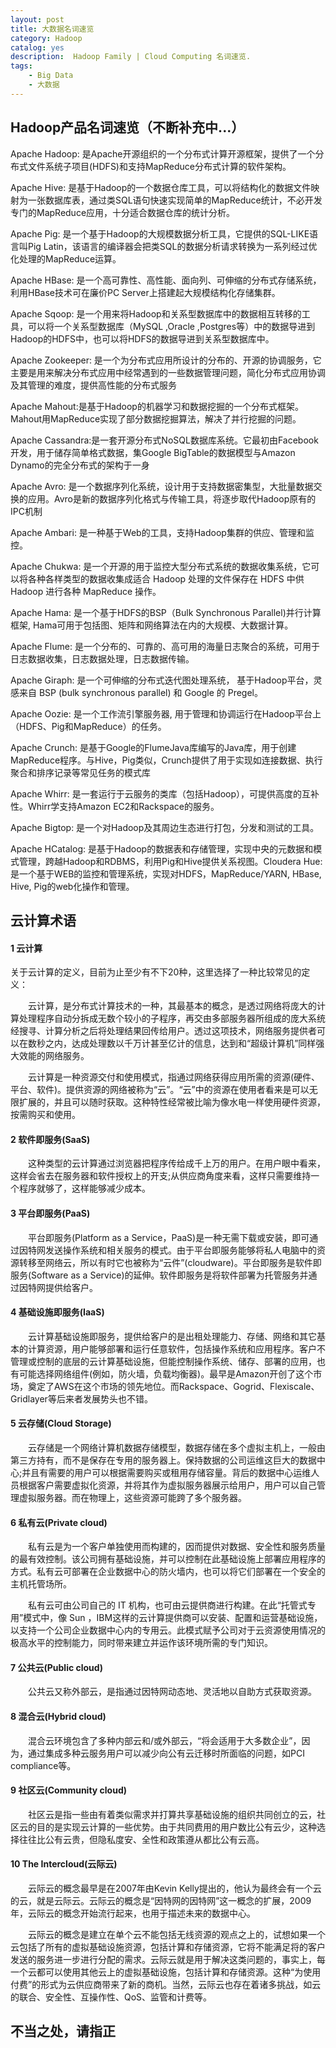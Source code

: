 ```yaml
---
layout: post
title: 大数据名词速览
category: Hadoop
catalog: yes
description:  Hadoop Family | Cloud Computing 名词速览.
tags:
    - Big Data
    - 大数据
---
```


## Hadoop产品名词速览（不断补充中...）

Apache Hadoop: 是Apache开源组织的一个分布式计算开源框架，提供了一个分布式文件系统子项目(HDFS)和支持MapReduce分布式计算的软件架构。

Apache Hive: 是基于Hadoop的一个数据仓库工具，可以将结构化的数据文件映射为一张数据库表，通过类SQL语句快速实现简单的MapReduce统计，不必开发专门的MapReduce应用，十分适合数据仓库的统计分析。

Apache Pig: 是一个基于Hadoop的大规模数据分析工具，它提供的SQL-LIKE语言叫Pig Latin，该语言的编译器会把类SQL的数据分析请求转换为一系列经过优化处理的MapReduce运算。

Apache HBase: 是一个高可靠性、高性能、面向列、可伸缩的分布式存储系统，利用HBase技术可在廉价PC Server上搭建起大规模结构化存储集群。

Apache Sqoop: 是一个用来将Hadoop和关系型数据库中的数据相互转移的工具，可以将一个关系型数据库（MySQL ,Oracle ,Postgres等）中的数据导进到Hadoop的HDFS中，也可以将HDFS的数据导进到关系型数据库中。

Apache Zookeeper: 是一个为分布式应用所设计的分布的、开源的协调服务，它主要是用来解决分布式应用中经常遇到的一些数据管理问题，简化分布式应用协调及其管理的难度，提供高性能的分布式服务

Apache Mahout:是基于Hadoop的机器学习和数据挖掘的一个分布式框架。Mahout用MapReduce实现了部分数据挖掘算法，解决了并行挖掘的问题。

Apache Cassandra:是一套开源分布式NoSQL数据库系统。它最初由Facebook开发，用于储存简单格式数据，集Google BigTable的数据模型与Amazon Dynamo的完全分布式的架构于一身

Apache Avro: 是一个数据序列化系统，设计用于支持数据密集型，大批量数据交换的应用。Avro是新的数据序列化格式与传输工具，将逐步取代Hadoop原有的IPC机制

Apache Ambari: 是一种基于Web的工具，支持Hadoop集群的供应、管理和监控。

Apache Chukwa: 是一个开源的用于监控大型分布式系统的数据收集系统，它可以将各种各样类型的数据收集成适合 Hadoop 处理的文件保存在 HDFS 中供 Hadoop 进行各种 MapReduce 操作。

Apache Hama: 是一个基于HDFS的BSP（Bulk Synchronous Parallel)并行计算框架, Hama可用于包括图、矩阵和网络算法在内的大规模、大数据计算。

Apache Flume: 是一个分布的、可靠的、高可用的海量日志聚合的系统，可用于日志数据收集，日志数据处理，日志数据传输。

Apache Giraph: 是一个可伸缩的分布式迭代图处理系统， 基于Hadoop平台，灵感来自 BSP (bulk synchronous parallel) 和 Google 的 Pregel。

Apache Oozie: 是一个工作流引擎服务器, 用于管理和协调运行在Hadoop平台上（HDFS、Pig和MapReduce）的任务。

Apache Crunch: 是基于Google的FlumeJava库编写的Java库，用于创建MapReduce程序。与Hive，Pig类似，Crunch提供了用于实现如连接数据、执行聚合和排序记录等常见任务的模式库

Apache Whirr: 是一套运行于云服务的类库（包括Hadoop），可提供高度的互补性。Whirr学支持Amazon EC2和Rackspace的服务。

Apache Bigtop: 是一个对Hadoop及其周边生态进行打包，分发和测试的工具。

Apache HCatalog: 是基于Hadoop的数据表和存储管理，实现中央的元数据和模式管理，跨越Hadoop和RDBMS，利用Pig和Hive提供关系视图。Cloudera Hue: 是一个基于WEB的监控和管理系统，实现对HDFS，MapReduce/YARN, HBase, Hive, Pig的web化操作和管理。

## 云计算术语

#### 1 云计算

关于云计算的定义，目前为止至少有不下20种，这里选择了一种比较常见的定义：

　　云计算，是分布式计算技术的一种，其最基本的概念，是透过网络将庞大的计算处理程序自动分拆成无数个较小的子程序，再交由多部服务器所组成的庞大系统经搜寻、计算分析之后将处理结果回传给用户。透过这项技术，网络服务提供者可以在数秒之内，达成处理数以千万计甚至亿计的信息，达到和“超级计算机”同样强大效能的网络服务。

　　云计算是一种资源交付和使用模式，指通过网络获得应用所需的资源(硬件、平台、软件)。提供资源的网络被称为“云”。“云”中的资源在使用者看来是可以无限扩展的，并且可以随时获取。这种特性经常被比喻为像水电一样使用硬件资源，按需购买和使用。

#### 2 软件即服务(SaaS)

　　这种类型的云计算通过浏览器把程序传给成千上万的用户。在用户眼中看来，这样会省去在服务器和软件授权上的开支;从供应商角度来看，这样只需要维持一个程序就够了，这样能够减少成本。

#### 3 平台即服务(PaaS)

　　平台即服务(Platform as a Service，PaaS)是一种无需下载或安装，即可通过因特网发送操作系统和相关服务的模式。由于平台即服务能够将私人电脑中的资源转移至网络云，所以有时它也被称为“云件”(cloudware)。平台即服务是软件即服务(Software as a Service)的延伸。软件即服务是将软件部署为托管服务并通过因特网提供给客户。

#### 4 基础设施即服务(IaaS)

　　云计算基础设施即服务，提供给客户的是出租处理能力、存储、网络和其它基本的计算资源，用户能够部署和运行任意软件，包括操作系统和应用程序。客户不管理或控制的底层的云计算基础设施，但能控制操作系统、储存、部署的应用，也有可能选择网络组件(例如，防火墙，负载均衡器)。最早是Amazon开创了这个市场，奠定了AWS在这个市场的领先地位。而Rackspace、Gogrid、Flexiscale、Gridlayer等后来者发展势头也不错。

#### 5 云存储(Cloud Storage)

　　云存储是一个网络计算机数据存储模型，数据存储在多个虚拟主机上，一般由第三方持有，而不是保存在专用的服务器上。保持数据的公司运维这巨大的数据中心;并且有需要的用户可以根据需要购买或租用存储容量。背后的数据中心运维人员根据客户需要虚拟化资源，并将其作为虚拟服务器展示给用户，用户可以自己管理虚拟服务器。而在物理上，这些资源可能跨了多个服务器。

#### 6 私有云(Private cloud)

　　私有云是为一个客户单独使用而构建的，因而提供对数据、安全性和服务质量的最有效控制。该公司拥有基础设施，并可以控制在此基础设施上部署应用程序的方式。私有云可部署在企业数据中心的防火墙内，也可以将它们部署在一个安全的主机托管场所。

　　私有云可由公司自己的 IT 机构，也可由云提供商进行构建。在此“托管式专用”模式中，像 Sun ，IBM这样的云计算提供商可以安装、配置和运营基础设施，以支持一个公司企业数据中心内的专用云。此模式赋予公司对于云资源使用情况的极高水平的控制能力，同时带来建立并运作该环境所需的专门知识。

#### 7 公共云(Public cloud)

　　公共云又称外部云，是指通过因特网动态地、灵活地以自助方式获取资源。

#### 8 混合云(Hybrid cloud)

　　混合云环境包含了多种内部云和/或外部云，“将会适用于大多数企业”，因为，通过集成多种云服务用户可以减少向公有云迁移时所面临的问题，如PCI compliance等。

#### 9 社区云(Community cloud)

　　社区云是指一些由有着类似需求并打算共享基础设施的组织共同创立的云，社区云的目的是实现云计算的一些优势。由于共同费用的用户数比公有云少，这种选择往往比公有云贵，但隐私度安、全性和政策遵从都比公有云高。

#### 10 The Intercloud(云际云)

　　云际云的概念最早是在2007年由Kevin Kelly提出的，他认为最终会有一个云的云，就是云际云。云际云的概念是“因特网的因特网”这一概念的扩展，2009年，云际云的概念开始流行起来，也用于描述未来的数据中心。

　　云际云的概念是建立在单个云不能包括无线资源的观点之上的，试想如果一个云包括了所有的虚拟基础设施资源，包括计算和存储资源，它将不能满足将的客户发送的服务进一步进行分配的需求。云际云就是用于解决这类问题的，事实上，每一个云都可以使用其他云上的虚拟基础设施，包括计算和存储资源。这种“为使用付费”的形式为云供应商带来了新的商机。当然，云际云也存在着诸多挑战，如云的联合、安全性、互操作性、QoS、监管和计费等。
## 不当之处，请指正
